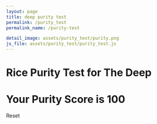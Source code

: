 ```yaml
---
layout: page
title: deep purity test
permalink: /purity_test
permalink_name: /purity-test

detail_image: assets/purity_test/purity.png
js_file: assets/purity_test/purity_test.js
---
```


# Rice Purity Test for The Deep

<p id="questions" hidden>{% include_relative /assets/purity_test/purity_questions.txt %}</p>

<h1 id="score_text">Your Purity Score is <strong class="invert" id="your_score">100</strong></h1>

<form id="purity_form"></form>

<a id="retake_button" onclick="reset_display()">Reset</a>
